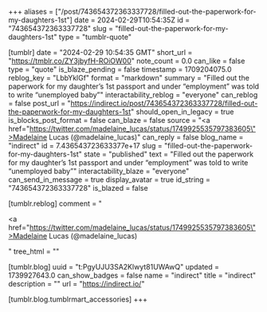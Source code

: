 +++
aliases = ["/post/743654372363337728/filled-out-the-paperwork-for-my-daughters-1st"]
date = 2024-02-29T10:54:35Z
id = "743654372363337728"
slug = "filled-out-the-paperwork-for-my-daughters-1st"
type = "tumblr-quote"

[tumblr]
date = "2024-02-29 10:54:35 GMT"
short_url = "https://tmblr.co/ZY3jbyfH-ROiOW00"
note_count = 0.0
can_like = false
type = "quote"
is_blaze_pending = false
timestamp = 1709204075.0
reblog_key = "LbbYklGf"
format = "markdown"
summary = "Filled out the paperwork for my daughter’s 1st passport and under “employment” was told to write “unemployed baby”"
interactability_reblog = "everyone"
can_reblog = false
post_url = "https://indirect.io/post/743654372363337728/filled-out-the-paperwork-for-my-daughters-1st"
should_open_in_legacy = true
is_blocks_post_format = false
can_blaze = false
source = "<a href=\"https://twitter.com/madelaine_lucas/status/1749925535797383605\">Madelaine Lucas (@madelaine_lucas)</a>"
can_reply = false
blog_name = "indirect"
id = 7.436543723633377e+17
slug = "filled-out-the-paperwork-for-my-daughters-1st"
state = "published"
text = "Filled out the paperwork for my daughter’s 1st passport and under “employment” was told to write “unemployed baby”"
interactability_blaze = "everyone"
can_send_in_message = true
display_avatar = true
id_string = "743654372363337728"
is_blazed = false

[tumblr.reblog]
comment = "<p><a href=\"https://twitter.com/madelaine_lucas/status/1749925535797383605\">Madelaine Lucas (@madelaine_lucas)</a></p>"
tree_html = ""

[tumblr.blog]
uuid = "t:PgyUJU3SA2Klwyt81UWAwQ"
updated = 1739927643.0
can_show_badges = false
name = "indirect"
title = "indirect"
description = ""
url = "https://indirect.io/"

[tumblr.blog.tumblrmart_accessories]
+++
